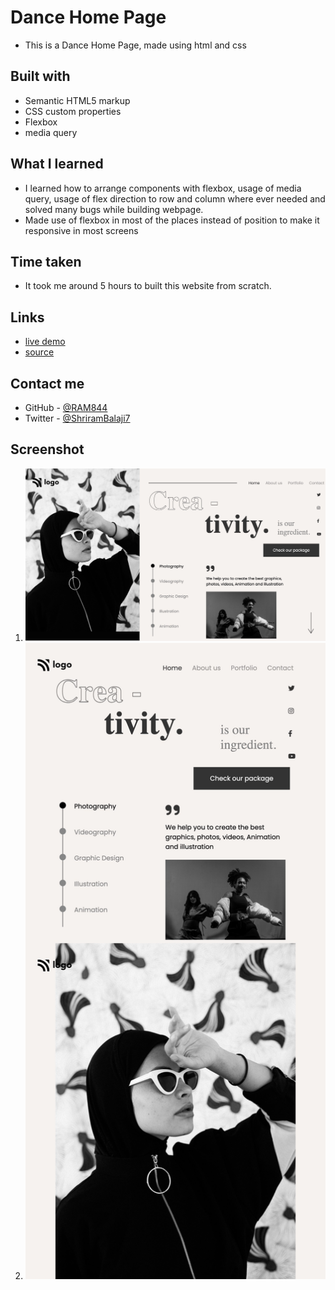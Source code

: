 # Dance Home Page

- This is a Dance Home Page, made using html and css 


## Built with

- Semantic HTML5 markup
- CSS custom properties
- Flexbox
- media query


## What I learned
- I learned how to arrange components with flexbox, usage of media query, usage of flex direction to row and column where ever needed and solved many bugs while building webpage.
- Made use of flexbox in most of the places instead of position to make it responsive in most screens

## Time taken
- It took me around 5 hours to built this website from scratch.

## Links
- [live demo](#)
- [source](#)


## Contact me
- GitHub - [@RAM844](https://github.com/RAM844)
- Twitter - [@ShriramBalaji7](https://www.twitter.com/ShriramBalaji7)

## Screenshot

1. ![screenshot](./screenshot.png)
2. ![screenshot](./screenshot1.png)
